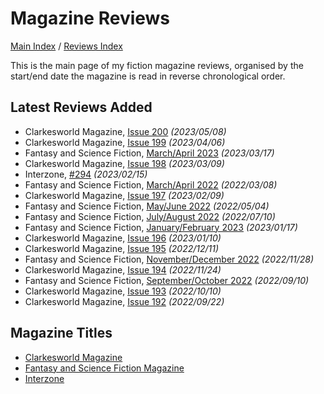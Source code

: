 # Magazine Reviews

[Main Index](../../README.md) / [Reviews Index](../README.md)

This is the main page of my fiction magazine reviews, organised by the start/end date the magazine is read in reverse chronological order.

## Latest Reviews Added
- Clarkesworld Magazine, [Issue 200](Clarkesworld/20230508-Clarkesworld200.md) *(2023/05/08)*
- Clarkesworld Magazine, [Issue 199](Clarkesworld/20230406-Clarkesworld199.md) *(2023/04/06)*
- Fantasy and Science Fiction, [March/April 2023](FantasyAndScienceFiction/20230317-FSF202303.md) *(2023/03/17)*
- Clarkesworld Magazine, [Issue 198](Clarkesworld/20230309-Clarkesworld198.md) *(2023/03/09)*
- Interzone, [#294](Interzone/20230215-Interzone294.md) *(2023/02/15)*
- Fantasy and Science Fiction, [March/April 2022](FantasyAndScienceFiction/20220308-FSF202203.md) *(2022/03/08)*
- Clarkesworld Magazine, [Issue 197](Clarkesworld/20230209-Clarkesworld197.md) *(2023/02/09)*
- Fantasy and Science Fiction, [May/June 2022](FantasyAndScienceFiction/20220504-FSF202205.md) *(2022/05/04)*
- Fantasy and Science Fiction, [July/August 2022](FantasyAndScienceFiction/20220710-FSF202207.md) *(2022/07/10)*
- Fantasy and Science Fiction, [January/February 2023](FantasyAndScienceFiction/20230117-FSF202301.md) *(2023/01/17)*
- Clarkesworld Magazine, [Issue 196](Clarkesworld/20230110-Clarkesworld196.md) *(2023/01/10)*
- Clarkesworld Magazine, [Issue 195](Clarkesworld/20221211-Clarkesworld195.md) *(2022/12/11)*
- Fantasy and Science Fiction, [November/December 2022](FantasyAndScienceFiction/20221128-FSF202211.md) *(2022/11/28)*
- Clarkesworld Magazine, [Issue 194](Clarkesworld/20221124-Clarkesworld194.md) *(2022/11/24)*
- Fantasy and Science Fiction, [September/October 2022](FantasyAndScienceFiction/20220910-FSF202209.md) *(2022/09/10)*
- Clarkesworld Magazine, [Issue 193](Clarkesworld/20221010-Clarkesworld193.md) *(2022/10/10)*
- Clarkesworld Magazine, [Issue 192](Clarkesworld/20220922-Clarkesworld192.md) *(2022/09/22)*

## Magazine Titles
- [Clarkesworld Magazine](Clarkesworld/README.md)
- [Fantasy and Science Fiction Magazine](FantasyAndScienceFiction/README.md)
- [Interzone](Interzone/README.md)
